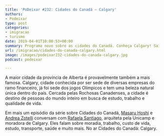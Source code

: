 ```yaml
---
title: 'PoDeixar #232: Cidades do Canadá – Calgary'
authors:
- Podeixar
type: post
categories:
- imigracao
- turismo
date: 2019-04-01T10:00:53+00:00
summary: Programa novo sobre as cidades do Canadá. Conheça Calgary! Saiba como funciona a questão moradia, trabalho, custo de vida, estudo, transporte e muito mais.
url: /imigracao/cidades-do-canada-calgary.html
image: /images/podeixar232-cidades-do-canada-calgary.jpg
podcast: podeixar

---
```

A maior cidade da província de Alberta é provavelmente também a mais famosa. Calgary, cidade conhecida por ser sede de diversas empresas do ramo financeiro, já foi sede dos jogos Olímpicos e tem uma beleza natural única dentro do país. Cercada pelas Rochosas Canadenses, a cidade é destino de pessoas do mundo inteiro em busca de estudo, trabalho e qualidade de vida.

Em mais um episódio da série sobre Cidades do Canadá, [Masaru Hoshi][1] e [Andrea Zotelli][2] conversam com <a rel="noreferrer noopener" aria-label="Rafaela Santiago (opens in a new tab)" href="https://www.rafaelasantiago.com/" target="_blank">Rafaela Santiago</a>, arquiteta pela Unicamp e moradora de Calgary. Eles falam sobre moradia, trabalho, custo de vida, estudo, transporte, saúde e muito mais. No ar Cidades do Canadá: Calgary.<figure class="wp-block-embed-youtube wp-block-embed is-type-video is-provider-youtube wp-embed-aspect-16-9 wp-has-aspect-ratio">

<div class="wp-block-embed__wrapper">
  <span class="embed-youtube" style="text-align:center; display: block;"></span>
</div></figure>


 [1]: /japa
 [2]: /andreazotelli
 [3]: https://vempra.ca/seguroviagem